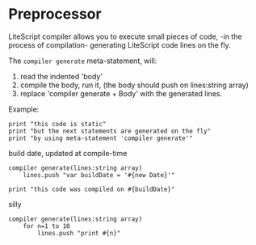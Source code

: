 Preprocessor 
============

LiteScript compiler allows you to execute small pieces of code,
-in the process of compilation- generating LiteScript code lines on the fly.

The `compiler generate` meta-statement, will:
1. read the indented 'body'
2. compile the body, run it, (the body should push on lines:string array)
3. replace 'compiler generate + Body' with the generated lines.

Example:

    print "this code is static"
    print "but the next statements are generated on the fly"
    print "by using meta-statement 'compiler generate'"

build date, updated at compile-time

    compiler generate(lines:string array)
        lines.push "var buildDate = '#{new Date}'"

    print "this code was compiled on #{buildDate}"

silly

    compiler generate(lines:string array)
        for n=1 to 10
            lines.push "print #{n}"
